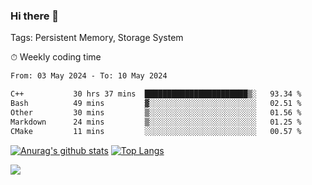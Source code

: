 ### Hi there 👋

Tags: Persistent Memory, Storage System

<!--

[![Anurag's github stats](https://github-readme-stats.vercel.app/api?username=wwyf)](https://github.com/anuraghazra/github-readme-stats)

[![Anurag's github stats](https://github-readme-stats.vercel.app/api?username=wwyf&count_private=true)](https://github.com/anuraghazra/github-readme-stats)


[![Top Langs](https://github-readme-stats.vercel.app/api/top-langs/?username=wwyf&count_private=true&&hide=jupyter%20notebook,html)](https://github.com/anuraghazra/github-readme-stats)



-->


⏱ Weekly coding time

<!--START_SECTION:waka-->

```txt
From: 03 May 2024 - To: 10 May 2024

C++           30 hrs 37 mins  ███████████████████████▒░   93.34 %
Bash          49 mins         ▓░░░░░░░░░░░░░░░░░░░░░░░░   02.51 %
Other         30 mins         ▒░░░░░░░░░░░░░░░░░░░░░░░░   01.56 %
Markdown      24 mins         ▒░░░░░░░░░░░░░░░░░░░░░░░░   01.25 %
CMake         11 mins         ░░░░░░░░░░░░░░░░░░░░░░░░░   00.57 %
```

<!--END_SECTION:waka-->



[![Anurag's github stats](https://github-readme-stats.vercel.app/api?username=wwyf&count_private=true&show_icons=true&hide_border=true)](https://github.com/anuraghazra/github-readme-stats) [![Top Langs](https://github-readme-stats.vercel.app/api/top-langs/?username=wwyf&count_private=true&hide=jupyter%20notebook,html,OpenEdge%20ABL&langs_count=10&layout=compact&hide_border=true)](https://github.com/anuraghazra/github-readme-stats)

<!--

[![willianrod's wakatime stats](https://github-readme-stats.vercel.app/api/wakatime?username=wwyf)](https://github.com/anuraghazra/github-readme-stats)


-->

![](https://hit.yhype.me/github/profile?user_id=23121291)
